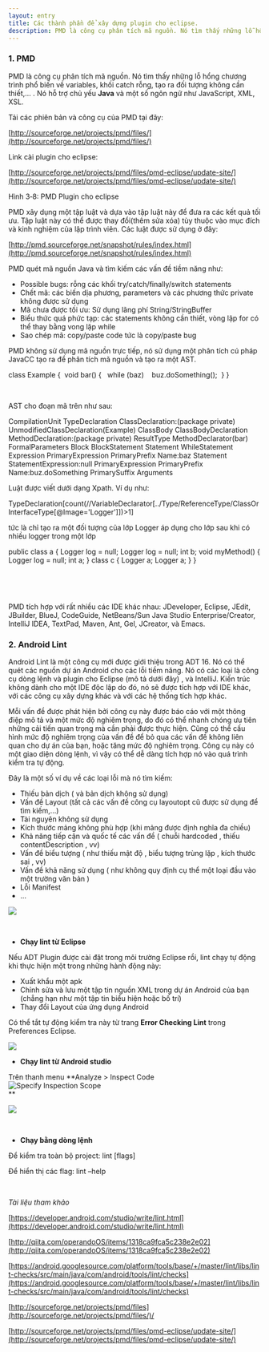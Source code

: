 ```yaml
---
layout: entry
title: Các thành phần để xây dựng plugin cho eclipse.
description: PMD là công cụ phân tích mã nguồn. Nó tìm thấy những lỗ hổng chương trình phổ biến về variables, khối catch rỗng, tạo ra đối tượng không cần thiết,… . Nó hỗ trợ chủ yếu **Java** và một số ngôn ngữ như JavaScript, XML, XSL..
---
```



### []()1. PMD

PMD là công cụ phân tích mã nguồn. Nó tìm thấy những lỗ hổng chương trình phổ biến về variables, khối catch rỗng, tạo ra đối tượng không cần thiết,… . Nó hỗ trợ chủ yếu **Java** và một số ngôn ngữ như JavaScript, XML, XSL.

Tải các phiên bản và công cụ của PMD tại đây:

[http://sourceforge.net/projects/pmd/files/](http://sourceforge.net/projects/pmd/files/)

Link cài plugin cho eclipse:

[http://sourceforge.net/projects/pmd/files/pmd-eclipse/update-site/](http://sourceforge.net/projects/pmd/files/pmd-eclipse/update-site/)

[]() []() []() []()Hình 3‑8: PMD Plugin cho eclipse

PMD xây dụng một tập luật và dựa vào tập luật này để đưa ra các kết quả tối ưu. Tập luật này có thể được thay đổi(thêm sửa xóa) tùy thuộc vào mục đích và kinh nghiệm của lập trình viên. Các luật được sử dụng ở đây:

[http://pmd.sourceforge.net/snapshot/rules/index.html](http://pmd.sourceforge.net/snapshot/rules/index.html)

PMD quét mã nguồn Java và tìm kiếm các vấn đề tiềm năng như:

- Possible bugs: rỗng các khối try/catch/finally/switch statements
- Chết mã: các biến dịa phương, parameters và các phương thức private không được sử dụng
- Mã chưa được tối ưu: Sử dụng lãng phí String/StringBuffer
- Biểu thức quá phức tạp: các statements không cần thiết, vòng lập for có thể thay bằng vong lặp while
- Sao chép mã: copy/paste code tức là copy/paste bug

PMD không sử dụng mã nguồn trực tiếp, nó sử dụng một phân tích cú pháp JavaCC tạo ra để phân tích mã nguồn và tạo ra một AST.

class Example {  void bar() {   while (baz)    buz.doSomething();  } }

 

AST cho đoạn mã trên như sau:

CompilationUnit TypeDeclaration ClassDeclaration:(package private) UnmodifiedClassDeclaration(Example) ClassBody ClassBodyDeclaration MethodDeclaration:(package private) ResultType MethodDeclarator(bar) FormalParameters Block BlockStatement Statement WhileStatement Expression PrimaryExpression PrimaryPrefix Name:baz Statement StatementExpression:null PrimaryExpression PrimaryPrefix Name:buz.doSomething PrimarySuffix Arguments

Luật được viết dưới dạng Xpath. Ví dụ như:

TypeDeclaration[count(//VariableDeclarator[../Type/ReferenceType/ClassOrInterfaceType[@Image='Logger']])>1]

tức là chỉ tạo ra một đối tượng của lớp Logger áp dụng cho lớp sau khi có nhiều logger trong một lớp

public class a { Logger log = null; Logger log = null; int b; void myMethod() { Logger log = null; int a; } class c { Logger a; Logger a; } }

 

 

PMD tích hợp với rất nhiều các IDE khác nhau: JDeveloper, Eclipse, JEdit, JBuilder, BlueJ, CodeGuide, NetBeans/Sun Java Studio Enterprise/Creator, IntelliJ IDEA, TextPad, Maven, Ant, Gel, JCreator, và Emacs.

### []() []()2. Android Lint

Android Lint là một công cụ mới được giới thiệu trong ADT 16. Nó có thể quét các nguồn dự án Android cho các lỗi tiềm năng. Nó có các loại là công cụ dòng lệnh và plugin cho Eclipse (mô tả dưới đây) , và IntelliJ. Kiến trúc không dành cho một IDE độc lập do đó, nó sẽ được tích hợp với IDE khác, với các công cụ xây dựng khác và với các hệ thống tích hợp khác.

Mỗi vấn đề được phát hiện bởi công cụ này được báo cáo với một thông điệp mô tả và một mức độ nghiêm trọng, do đó có thể nhanh chóng ưu tiên những cải tiến quan trọng mà cần phải được thực hiện. Cũng có thể cấu hình mức độ nghiêm trọng của vấn đề để bỏ qua các vấn đề không liên quan cho dự án của bạn, hoặc tăng mức độ nghiêm trọng. Công cụ này có một giao diện dòng lệnh, vì vậy có thể dễ dàng tích hợp nó vào quá trình kiểm tra tự động.

Đây là một số ví dụ về các loại lỗi mà nó tìm kiếm:

- Thiếu bản dịch ( và bản dịch không sử dụng)
- Vấn đề Layout (tất cả các vấn đề công cụ layoutopt cũ được sử dụng để tìm kiếm,…)
- Tài nguyên không sử dụng
- Kích thước mảng không phù hợp (khi mảng được định nghĩa đa chiều)
- Khả năng tiếp cận và quốc tế các vấn đề ( chuỗi hardcoded , thiếu contentDescription , vv)
- Vấn đề biểu tượng ( như thiếu mật độ , biểu tượng trùng lặp , kích thước sai , vv)
- Vấn đề khả năng sử dụng ( như không quy định cụ thể một loại đầu vào một trường văn bản )
- Lỗi Manifest
- …

![](https://i0.wp.com/developer.android.com/studio/images/write/lint.png?resize=604%2C287&ssl=1)

 

- **Chạy lint từ Eclipse**

Nếu ADT Plugin được cài đặt trong môi trường Eclipse rồi, lint chạy tự động khi thực hiện một trong những hành động này:

- Xuất khẩu một apk
- Chỉnh sửa và lưu một tập tin nguồn XML trong dự án Android của bạn (chẳng hạn như một tập tin biểu hiện hoặc bố trí)
- Thay đổi Layout của ứng dụng Android

Có thể tắt tự động kiểm tra này từ trang **Error Checking Lint** trong Preferences Eclipse.

![](https://i2.wp.com/tools.android.com/_/rsrc/1472841747211/recent/lint/lint-window2.png)

- **Chạy lint từ Android studio**

Trên thanh menu **Analyze > Inspect Code  
![Specify Inspection Scope](https://i2.wp.com/developer.android.com/studio/images/write/specify_inspection_scope_2x.png?ssl=1)  
**

![](https://i1.wp.com/developer.android.com/studio/images/write/inspectandfix_2x.png?ssl=1)

 

- **Chạy bằng dòng lệnh**

Để kiểm tra toàn bộ project: lint [flags] <project directory>

Để hiển thị các flag: lint –help

 

*Tài liệu tham khảo*

[https://developer.android.com/studio/write/lint.html](https://developer.android.com/studio/write/lint.html)

[http://qiita.com/operandoOS/items/1318ca9fca5c238e2e02](http://qiita.com/operandoOS/items/1318ca9fca5c238e2e02)

[https://android.googlesource.com/platform/tools/base/+/master/lint/libs/lint-checks/src/main/java/com/android/tools/lint/checks](https://android.googlesource.com/platform/tools/base/+/master/lint/libs/lint-checks/src/main/java/com/android/tools/lint/checks)

[http://sourceforge.net/projects/pmd/files](http://sourceforge.net/projects/pmd/files/)/

[http://sourceforge.net/projects/pmd/files/pmd-eclipse/update-site/](http://sourceforge.net/projects/pmd/files/pmd-eclipse/update-site/)


